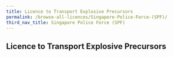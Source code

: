 ```yaml
---
title: Licence to Transport Explosive Precursors
permalink: /browse-all-licences/Singapore-Police-Force-(SPF)/
third_nav_title: Singapore Police Force (SPF)
---
```

## Licence to Transport Explosive Precursors
